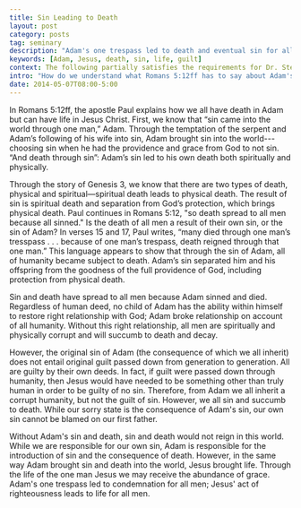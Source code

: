 ```yaml
---
title: Sin Leading to Death
layout: post
category: posts
tag: seminary
description: "Adam's one trespass led to death and eventual sin for all men; Jesus' act of righteousness leads to life for all men."
keywords: [Adam, Jesus, death, sin, life, guilt]
context: The following partially satisfies the requirements for Dr. Steven McKinion's Christian Theology II class at Southeastern Baptist Theological Seminary
intro: "How do we understand what Romans 5:12ff has to say about Adam's role in our sin and death?"
date: 2014-05-07T08:00-5:00
---
```


In Romans 5:12ff, the apostle Paul explains how we all have death in Adam but can have life in Jesus Christ. First, we know that “sin came into the world through one man,” Adam. Through the temptation of the serpent and Adam’s following of his wife into sin, Adam brought sin into the world---choosing sin when he had the providence and grace from God to not sin. “And death through sin”: Adam’s sin led to his own death both spiritually and physically.

Through the story of Genesis 3, we know that there are two types of death, physical and spiritual—spiritual death leads to physical death. The result of sin is spiritual death and separation from God’s protection, which brings physical death. Paul continues in Romans 5:12, "so death spread to all men because all sinned." Is the death of all men a result of their own sin, or the sin of Adam? In verses 15 and 17, Paul writes, “many died through one man’s tresspass . . . because of one man’s trespass, death reigned through that one man.” This language appears to show that through the sin of Adam, all of humanity became subject to death. Adam’s sin separated him and his offspring from the goodness of the full providence of God, including protection from physical death.

Sin and death have spread to all men because Adam sinned and died. Regardless of human deed, no child of Adam has the ability within himself to restore right relationship with God; Adam broke relationship on account of all humanity. Without this right relationship, all men are spiritually and physically corrupt and will succumb to death and decay.

However, the original sin of Adam (the consequence of which we all inherit) does not entail original guilt passed down from generation to generation. All are guilty by their own deeds. In fact, if guilt were passed down through humanity, then Jesus would have needed to be something other than truly human in order to be guilty of no sin. Therefore, from Adam we all inherit a corrupt humanity, but not the guilt of sin. However, we all sin and succumb to death. While our sorry state is the consequence of Adam's sin, our own sin cannot be blamed on our first father.

Without Adam's sin and death, sin and death would not reign in this world. While we are responsible for our own sin, Adam is responsible for the introduction of sin and the consequence of death. However, in the same way Adam brought sin and death into the world, Jesus brought life. Through the life of the one man Jesus we may receive the abundance of grace. Adam's one trespass led to condemnation for all men; Jesus' act of righteousness leads to life for all men.
